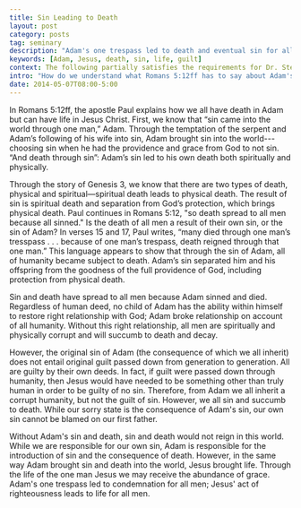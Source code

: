 ```yaml
---
title: Sin Leading to Death
layout: post
category: posts
tag: seminary
description: "Adam's one trespass led to death and eventual sin for all men; Jesus' act of righteousness leads to life for all men."
keywords: [Adam, Jesus, death, sin, life, guilt]
context: The following partially satisfies the requirements for Dr. Steven McKinion's Christian Theology II class at Southeastern Baptist Theological Seminary
intro: "How do we understand what Romans 5:12ff has to say about Adam's role in our sin and death?"
date: 2014-05-07T08:00-5:00
---
```


In Romans 5:12ff, the apostle Paul explains how we all have death in Adam but can have life in Jesus Christ. First, we know that “sin came into the world through one man,” Adam. Through the temptation of the serpent and Adam’s following of his wife into sin, Adam brought sin into the world---choosing sin when he had the providence and grace from God to not sin. “And death through sin”: Adam’s sin led to his own death both spiritually and physically.

Through the story of Genesis 3, we know that there are two types of death, physical and spiritual—spiritual death leads to physical death. The result of sin is spiritual death and separation from God’s protection, which brings physical death. Paul continues in Romans 5:12, "so death spread to all men because all sinned." Is the death of all men a result of their own sin, or the sin of Adam? In verses 15 and 17, Paul writes, “many died through one man’s tresspass . . . because of one man’s trespass, death reigned through that one man.” This language appears to show that through the sin of Adam, all of humanity became subject to death. Adam’s sin separated him and his offspring from the goodness of the full providence of God, including protection from physical death.

Sin and death have spread to all men because Adam sinned and died. Regardless of human deed, no child of Adam has the ability within himself to restore right relationship with God; Adam broke relationship on account of all humanity. Without this right relationship, all men are spiritually and physically corrupt and will succumb to death and decay.

However, the original sin of Adam (the consequence of which we all inherit) does not entail original guilt passed down from generation to generation. All are guilty by their own deeds. In fact, if guilt were passed down through humanity, then Jesus would have needed to be something other than truly human in order to be guilty of no sin. Therefore, from Adam we all inherit a corrupt humanity, but not the guilt of sin. However, we all sin and succumb to death. While our sorry state is the consequence of Adam's sin, our own sin cannot be blamed on our first father.

Without Adam's sin and death, sin and death would not reign in this world. While we are responsible for our own sin, Adam is responsible for the introduction of sin and the consequence of death. However, in the same way Adam brought sin and death into the world, Jesus brought life. Through the life of the one man Jesus we may receive the abundance of grace. Adam's one trespass led to condemnation for all men; Jesus' act of righteousness leads to life for all men.
